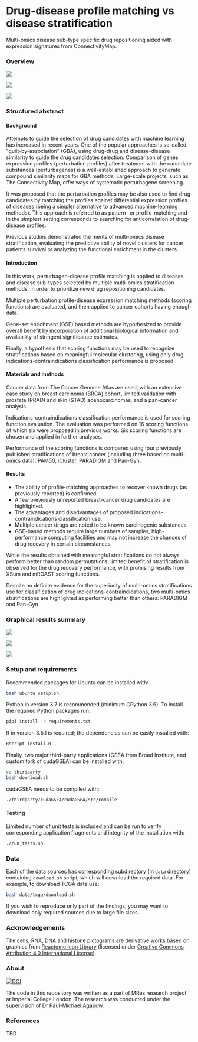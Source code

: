 # Drug-disease profile matching vs disease stratification

Multi-omics disease sub-type specific drug repositioning aided with expression signatures from ConnectivityMap.

### Overview

![](/images/profiles_and_expression.png?raw=true)

![](/images/scoring_functions.png?raw=true)

![](/images/stratifications.png?raw=true)


### Structured abstract

#### Background
Attempts to guide the selection of drug candidates with machine learning has increased in recent years.
One of the popular approaches is so-called "guilt-by-association" (GBA), using drug-drug and disease-disease similarity
to guide the drug candidates selection.
Comparison of genes expression profiles (perturbation profiles) after treatment with the candidate substances (perturbagenes)
is a well-established approach to generate compound similarity maps for GBA methods. Large-scale projects, such as The Connectivity Map, offer ways of systematic perturbagene screening.

It was proposed that the perturbation profiles may be also used to find drug candidates by matching the profiles against
differential expression profiles of diseases (being a simpler alternative to advanced machine-learning methods). This approach is referred to as pattern- or profile-matching and in the simplest setting corresponds to searching for anticorrelation of drug-disease profiles.

Previous studies demonstrated the merits of multi-omics disease stratification, evaluating the predictive ability
of novel clusters for cancer patients survival or analyzing the functional enrichment in the clusters.

#### Introduction

In this work, perturbagen-disease profile matching is applied to diseases and disease sub-types selected by multiple
multi-omics stratification methods, in order to prioritize new drug repositioning candidates.

Multiple perturbation profile-disease expression matching methods (scoring functions) are evaluated,
and then applied to cancer cohorts having enough data. 

Gene-set enrichment (GSE) based methods are hypothesized to provide overall benefit by incorporation of additional biological
information and availability of stringent significance estimates.

Finally, a hypothesis that scoring functions may be used to recognize stratifications based on meaningful molecular clustering,
using only drug indications-contraindications classification performance is proposed.

#### Materials and methods

Cancer data from The Cancer Genome Atlas are used, with an extensive case study on breast carcinoma (BRCA) cohort,
limited validation with prostate (PRAD) and skin (STAD) adenocarcinomas, and a pan-cancer analysis.


Indications-contraindications classification performance is used for scoring function evaluation.
The evaluation was performed on 16 scoring functions of which six were proposed in previous works.
Six scoring functions are chosen and applied in further analyses.

Performance of the scoring functions is compared using four previously published
stratifications of breast cancer (including three based on multi-omics data): PAM50, iCluster, PARADIGM and Pan-Gyn.


#### Results
- The ability of profile-matching approaches to recover known drugs (as previously reported) is confirmed.
- A few previously unreported breast-cancer drug candidates are highlighted.
- The advantages and disadvantages of proposed indications-contraindications classification use.
- Multiple cancer drugs are noted to be known carcinogenic substances
- GSE-based methods require large numbers of samples, high-performance computing facilities and may not increase the chances of drug recovery in certain circumstances.

While the results obtained with meaningful stratifications do not always perform better than random permutations,
limited benefit of stratification is observed for the drug recovery performance, with promising results from XSum and mROAST scoring functions.

Despite no definite evidence for the superiority of multi-omics stratifications use for classification of drug indications-contraindications,
two multi-omics stratifications are highlighted as performing better than others: PARADIGM and Pan-Gyn.


### Graphical results summary

![](images/poster_results/figure_1.png?raw=true)

![](images/poster_results/figures_2_3.png?raw=true)

![](images/poster_results/figures_4_5.png?raw=true)


### Setup and requirements

Recommended packages for Ubuntu can be installed with:

```bash
bash ubuntu_setup.sh
```

Python in version 3.7 is recommended (minimum CPython 3.6). To install the required Python packages run:

```bash
pip3 install -r requirements.txt
```

R in version 3.5.1 is required; the dependencies can be easily installed with:

```bash
Rscript install.R
```

Finally, two major third-party applications (GSEA from Broad Institute, and custom fork of cudaGSEA) can be installed with:

```bash
cd thirdparty
bash download.sh
```

cudaGSEA needs to be compiled with:

```bash
./thirdparty/cudaGSEA/cudaGSEA/src/compile
```

#### Testing

Limited number of unit tests is included and can be run to verify
corresponding application fragments and integrity of the installation with:

```bash
./run_tests.sh
```

### Data

Each of the data sources has corresponding subdirectory (in `data` directory)
containing `download.sh` script, which will download the required data.
For example, to download TCGA data use:

```bash
bash data/tcga/download.sh
```

If you wish to reproduce only part of the findings, you may want to download only required sources due to large file sizes.


### Acknowledgements

The cells, RNA, DNA and histone pictograms are derivative works based on graphics from [Reactome Icon Library](https://reactome.org/icon-lib) (licensed under [Creative Commons Attribution 4.0 International License](https://creativecommons.org/licenses/by-sa/4.0/)).

### About

[![DOI](https://zenodo.org/badge/162146517.svg)](https://zenodo.org/badge/latestdoi/162146517)

The code in this repository was written as a part of MRes research project at Imperial College London.
The research was conducted under the supervision of Dr Paul-Michael Agapow.

### References

TBD
